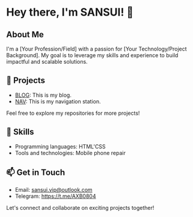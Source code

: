 # Hey there, I'm SANSUI! 👋

## About Me
I'm a [Your Profession/Field] with a passion for [Your Technology/Project Background]. My goal is to leverage my skills and experience to build impactful and scalable solutions.

## 🔭 Projects
- [BLOG](https://sansui.vip): This is my blog.
- [NAV](https://sosansui.cn): This is my navigation station.

Feel free to explore my repositories for more projects!

## 🚀 Skills
- Programming languages: HTML'CSS
- Tools and technologies: Mobile phone repair

## 📫 Get in Touch
- Email: sansui.vip@outlook.com
- Telegram: https://t.me/AXB0804

Let's connect and collaborate on exciting projects together!
